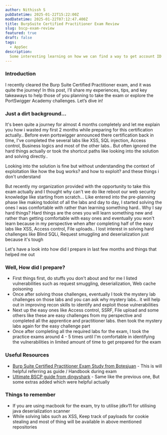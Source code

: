 ```yaml
---
author: Nithissh S
pubDatetime: 2025-01-22T15:22:00Z
modDatetime: 2025-01-22T07:12:47.400Z
title: BurpSuite Certified Practitioner Exam Review 
slug: bscp-exam-review
featured: true
draft: false
tags:
  - AppSec
description:
  Some interesting learning on how we can find a way to get account ID through public s3 bucket 
---
```


### Introduction 

I recently cleared the Burp Suite Certified Practitioner exam, and it was quite the journey! In this post, I’ll share my experiences, tips, and key takeaways to help those of you planning to take the exam or explore the PortSwigger Academy challenges. Let’s dive in!

### Just a dirt background... 

It's been quite a journey for almost 4 months completely and let me explain you how i wasted my first 2 months while preparing for this certification actually.. Before even portswigger announced there certification back in time, I've completed the several labs like XSS, SQL injection, Access control, Business logics and most of the other labs..  But often ignored the hard things actually or took the shortcut paths like looking into the solution and solving directly.. 

Looking into the solution is fine but without understanding the context of exploitation like how the bug works? and how to exploit? and these things i don't understand 

But recently my organization provided with the opportunity to take this exam actually and I thought why can't we do like reboot our web security knowledge like starting from scratch... Like entered into the pre-planning phase like making todolist of all the labs and day to day, I started solving the ones I was comfortable with rather than learning something hard.. Why I say hard things? Hard things are the ones you will learn something new and rather than getting comfortable with easy ones and eventually you won't learn because in my perspective when after completing half of the easy labs like XSS, Access control, File uploads.. I lost interest in solving hard challenges like Blind SQLi, Request smuggling and deserialization just because it's tough 

Let's have a look into how did I prepare in last few months and things that helped me out 

### Well, How did I prepare?

- First things first, do stuffs you don't about and for me I listed vulnerabilities such as request smuggling, deserialization, Web cache poisoning 
- Once after solving those challenges, eventually I took the mystery lab challenges on those labs and you can ask why mystery labs.. it will help out in improving recon skills to identify and exploit those vulnerabilities 
- Next up the easy ones like Access control, SSRF, File upload and some others like these are easy challenges from my perspective and completed all the apprentice and practitioner labs. then took the mystery labs again for the easy challenge part 
- Once after completing all the required labs for the exam, I took the practice exams around 4 - 5 times until I'm comfortable in identifying the vulnerabilities in limited amount of time to get prepared for the exam 

### Useful Resources 

- [Burp Suite Certified Practitioner Exam Study from Botesjuan](https://github.com/botesjuan/Burp-Suite-Certified-Practitioner-Exam-Study) - This is will helpful referring as guide / Handbook during exam 
- [Ultimate BSCP guide from dingyshark](https://github.com/DingyShark/BurpSuiteCertifiedPractitioner) - Same like the previous one, But some extras added which were helpful actually 

### Things to remember

- If you are using macbook for the exam, try to utilise jdkv11 for utilising java deserialization scanner 
- While solving labs such as XSS, Keep track of payloads for cookie stealing and most of thing will be available in above mentioned repositories
